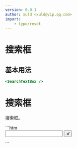 ```yaml
---
version: 0.0.1
author: xuld <xuld@vip.qq.com>
import:
    - typo/reset
---
```

# 搜索框

## 基本用法

```htm
<SearchTextBox />
```
# 搜索框
搜索框。
<link rel="stylesheet" href="reset.scss" />
<link rel="stylesheet" href="icon.scss" />
<link rel="stylesheet" href="textBox.scss" />
<link rel="stylesheet" href="searchTextBox.scss" />
```htm
<form class="x-searchtextbox" action="###">
    <input type="text" class="x-textbox" />
    <button type="submit" title="搜索" class="x-searchtextbox-button"><i class="x-icon">&#9740;</i></button>
</form>
```
